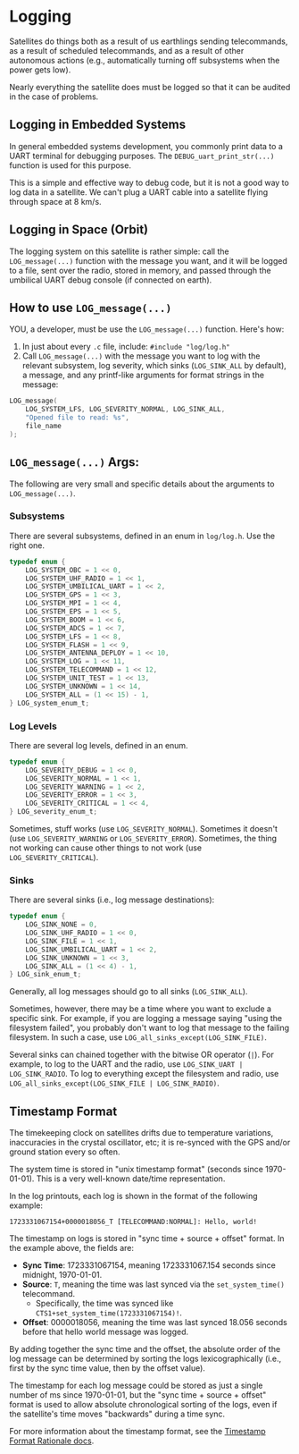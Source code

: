 # Logging

Satellites do things both as a result of us earthlings sending telecommands, as a result of scheduled telecommands, and as a result of other autonomous actions (e.g., automatically turning off subsystems when the power gets low).

Nearly everything the satellite does must be logged so that it can be audited in the case of problems.

## Logging in Embedded Systems

In general embedded systems development, you commonly print data to a UART terminal for debugging purposes. The `DEBUG_uart_print_str(...)` function is used for this purpose.

This is a simple and effective way to debug code, but it is not a good way to log data in a satellite. We can't plug a UART cable into a satellite flying through space at 8 km/s.

## Logging in Space (Orbit)

The logging system on this satellite is rather simple: call the `LOG_message(...)` function with the message you want, and it will be logged to a file, sent over the radio, stored in memory, and passed through the umbilical UART debug console (if connected on earth).

## How to use `LOG_message(...)`

YOU, a developer, must be use the `LOG_message(...)` function. Here's how:

1. In just about every `.c` file, include: `#include "log/log.h"`
2. Call `LOG_message(...)` with the message you want to log with the relevant subsystem, log severity, which sinks (`LOG_SINK_ALL` by default), a message, and any printf-like arguments for format strings in the message:
```c
LOG_message(
    LOG_SYSTEM_LFS, LOG_SEVERITY_NORMAL, LOG_SINK_ALL,
    "Opened file to read: %s",
    file_name
);
```

## `LOG_message(...)` Args:

The following are very small and specific details about the arguments to `LOG_message(...)`.

### Subsystems

There are several subsystems, defined in an enum in `log/log.h`. Use the right one.
```c
typedef enum {
    LOG_SYSTEM_OBC = 1 << 0,
    LOG_SYSTEM_UHF_RADIO = 1 << 1,
    LOG_SYSTEM_UMBILICAL_UART = 1 << 2,
    LOG_SYSTEM_GPS = 1 << 3,
    LOG_SYSTEM_MPI = 1 << 4,
    LOG_SYSTEM_EPS = 1 << 5,
    LOG_SYSTEM_BOOM = 1 << 6,
    LOG_SYSTEM_ADCS = 1 << 7,
    LOG_SYSTEM_LFS = 1 << 8,
    LOG_SYSTEM_FLASH = 1 << 9,
    LOG_SYSTEM_ANTENNA_DEPLOY = 1 << 10,
    LOG_SYSTEM_LOG = 1 << 11,
    LOG_SYSTEM_TELECOMMAND = 1 << 12,
    LOG_SYSTEM_UNIT_TEST = 1 << 13,
    LOG_SYSTEM_UNKNOWN = 1 << 14,
    LOG_SYSTEM_ALL = (1 << 15) - 1,
} LOG_system_enum_t;
```

### Log Levels

There are several log levels, defined in an enum.

```c
typedef enum {
    LOG_SEVERITY_DEBUG = 1 << 0,
    LOG_SEVERITY_NORMAL = 1 << 1,
    LOG_SEVERITY_WARNING = 1 << 2,
    LOG_SEVERITY_ERROR = 1 << 3,
    LOG_SEVERITY_CRITICAL = 1 << 4,
} LOG_severity_enum_t;
```

Sometimes, stuff works (use `LOG_SEVERITY_NORMAL`). Sometimes it doesn't (use `LOG_SEVERITY_WARNING` or `LOG_SEVERITY_ERROR`). Sometimes, the thing not working can cause other things to not work (use `LOG_SEVERITY_CRITICAL`).

### Sinks

There are several sinks (i.e., log message destinations):
```c
typedef enum {
    LOG_SINK_NONE = 0,
    LOG_SINK_UHF_RADIO = 1 << 0,
    LOG_SINK_FILE = 1 << 1,
    LOG_SINK_UMBILICAL_UART = 1 << 2,
    LOG_SINK_UNKNOWN = 1 << 3,
    LOG_SINK_ALL = (1 << 4) - 1,
} LOG_sink_enum_t;
```

Generally, all log messages should go to all sinks (`LOG_SINK_ALL`).

Sometimes, however, there may be a time where you want to exclude a specific sink. For example, if you are logging a message saying "using the filesystem failed", you probably don't want to log that message to the failing filesystem. In such a case, use `LOG_all_sinks_except(LOG_SINK_FILE)`.

Several sinks can chained together with the bitwise OR operator (`|`). For example, to log to the UART and the radio, use `LOG_SINK_UART | LOG_SINK_RADIO`. To log to everything except the filesystem and radio, use `LOG_all_sinks_except(LOG_SINK_FILE | LOG_SINK_RADIO)`.

## Timestamp Format

The timekeeping clock on satellites drifts due to temperature variations, inaccuracies in the crystal oscillator, etc; it is re-synced with the GPS and/or ground station every so often.

The system time is stored in "unix timestamp format" (seconds since 1970-01-01). This is a very well-known date/time representation.

In the log printouts, each log is shown in the format of the following example:
```
1723331067154+0000018056_T [TELECOMMAND:NORMAL]: Hello, world!
```

The timestamp on logs is stored in "sync time + source + offset" format. In the example above, the fields are:
* **Sync Time**: 1723331067154, meaning 1723331067.154 seconds since midnight, 1970-01-01.
* **Source**: `T`, meaning the time was last synced via the `set_system_time()` telecommand.
    * Specifically, the time was synced like `CTS1+set_system_time(1723331067154)!`.
* **Offset**: 0000018056, meaning the time was last synced 18.056 seconds before that hello world message was logged.

By adding together the sync time and the offset, the absolute order of the log message can be determined by sorting the logs lexicographically (i.e., first by the sync time value, then by the offset value).

The timestamp for each log message could be stored as just a single number of ms since 1970-01-01, but the "sync time + source + offset" format is used to allow absolute chronological sorting of the logs, even if the satellite's time moves "backwards" during a time sync.

For more information about the timestamp format, see the [Timestamp Format Rationale docs](/docs/Non-Critical_Notes/Timestamp_Format_Rationale.md).
